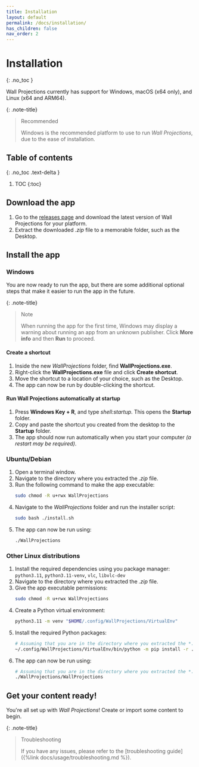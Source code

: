 ```yaml
---
title: Installation
layout: default
permalink: /docs/installation/
has_children: false
nav_order: 2
---
```


# Installation
{: .no_toc }

Wall Projections currently has support for Windows, macOS (x64 only), and Linux (x64 and ARM64).

{: .note-title}
> Recommended
>
> Windows is the recommended platform to use to run *Wall Projections*, due to
> the ease of installation.

## Table of contents
{: .no_toc .text-delta }

1. TOC
{:toc}

## Download the app

1. Go to the [releases page](https://github.com/spe-uob/2023-WallProjections/releases)
   and download the latest version of Wall Projections for your platform.
2. Extract the downloaded *.zip* file to a memorable folder, such as the Desktop.

## Install the app

### Windows

You are now ready to run the app, but there are some additional optional steps
that make it easier to run the app in the future.

{: .note-title}
> Note
> 
> When running the app for the first time, Windows may display a warning about
> running an app from an unknown publisher. Click **More info** and 
> then **Run** to proceed.

#### Create a shortcut

1. Inside the new *WallProjections* folder, find **WallProjections.exe**.
2. Right-click the **WallProjections.exe** file and click **Create shortcut**.
3. Move the shortcut to a location of your choice, such as the Desktop.
4. The app can now be run by double-clicking the shortcut.

#### Run Wall Projections automatically at startup

1. Press **Windows Key + R**, and type *shell:startup*. This opens the **Startup** folder.
2. Copy and paste the shortcut you created from the desktop to the **Startup** folder.
3. The app should now run automatically when you start your computer _(a restart may be required)_.

<!--TODO macOS -->

### Ubuntu/Debian

1. Open a terminal window.
2. Navigate to the directory where you extracted the *.zip* file.
3. Run the following command to make the app executable:
   ```bash
   sudo chmod -R u+rwx WallProjections
   ```
4. Navigate to the *WallProjections* folder and run the installer script:
    ```bash
    sudo bash ./install.sh
    ```
5. The app can now be run using:
   ```bash
   ./WallProjections
   ```

### Other Linux distributions

1. Install the required dependencies using you package manager: `python3.11`, `python3.11-venv`, `vlc`, `libvlc-dev`
2. Navigate to the directory where you extracted the *.zip* file.
3. Give the app executable permissions:
   ```bash
   sudo chmod -R u+rwx WallProjections
   ```
4. Create a Python virtual environment:
   ```bash
   python3.11 -m venv "$HOME/.config/WallProjections/VirtualEnv"
   ```
5. Install the required Python packages:
   ```bash
   # Assuming that you are in the directory where you extracted the *.zip* file
   ~/.config/WallProjections/VirtualEnv/bin/python -m pip install -r ./WallProjections/Scripts/requirements.txt
   ```
6. The app can now be run using:
   ```bash
   # Assuming that you are in the directory where you extracted the *.zip* file
   ./WallProjections/WallProjections
   ```

## Get your content ready!

You're all set up with *Wall Projections*! Create or import some content to begin.

{: .note-title}
> Troubleshooting
> 
> If you have any issues, please refer to the [troubleshooting guide]({%link docs/usage/troubleshooting.md %}).
